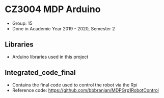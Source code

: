 # CZ3004 MDP Arduino
- Group: 15
- Done in Academic Year 2019 - 2020, Semester 2

## Libraries
- Arduino libraries used in this project

## Integrated_code_final
- Contains the final code used to control the robot via the Rpi
- Reference code: https://github.com/bbbranjan/MDPGrp1RobotControl